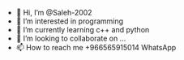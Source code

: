 - 👋 Hi, I’m @Saleh-2002
- 👀 I’m interested in programming
- 🌱 I’m currently learning c++ and python
- 💞️ I’m looking to collaborate on ...
- 📫 How to reach me +966565915014 WhatsApp

<!---
Saleh-2002/Saleh-2002 is a ✨ special ✨ repository because its `README.md` (this file) appears on your GitHub profile.
You can click the Preview link to take a look at your changes.
--->
